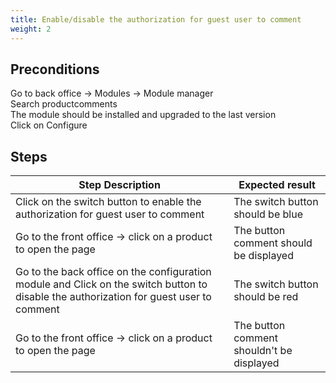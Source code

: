 ```yaml
---
title: Enable/disable the authorization for guest user to comment
weight: 2
---
```


## Preconditions

Go to back office -> Modules -> Module manager\
Search productcomments\
The module should be installed and upgraded to the last version\
Click on Configure
## Steps
| Step Description | Expected result |
| ----- | ----- |
| Click on the switch button to enable the authorization for guest user to comment | The switch button should be blue |
| Go to the front office -> click on a product to open the page | The button comment should be displayed |
| Go to the back office on the configuration module and Click on the switch button to disable the authorization for guest user to comment | The switch button should be red |
| Go to the front office -> click on a product to open the page | The button comment shouldn't be displayed |
